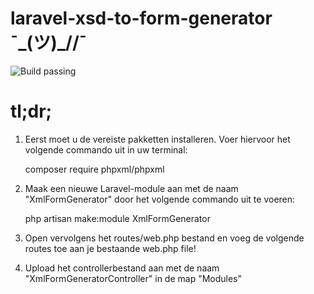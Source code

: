 # laravel-xsd-to-form-generator  ¯\_(ツ)_//¯

![Build passing](https://img.shields.io/badge/Build-pass-brightgreen)


# tl;dr;

1. Eerst moet u de vereiste pakketten installeren. Voer hiervoor het volgende commando uit in uw terminal:

   composer require phpxml/phpxml

2. Maak een nieuwe Laravel-module aan met de naam "XmlFormGenerator" door het volgende commando uit te voeren:

   php artisan make:module XmlFormGenerator

3. Open vervolgens het routes/web.php bestand en voeg de volgende routes toe aan je bestaande web.php file!

4. Upload het controllerbestand aan met de naam "XmlFormGeneratorController" in de map "Modules"
